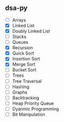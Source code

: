 ## dsa-py

- [ ] Arrays
- [x] Linked List
- [x] Doubly Linked List
- [ ] Stacks
- [ ] Queues
- [x] Recursion
- [x] Quick Sort
- [x] Insertion Sort
- [x] Merge Sort
- [ ] Bucket Sort
- [ ] Trees
- [ ] Tree Traversal
- [ ] Hashing
- [ ] Graphs
- [ ] Backtracking
- [ ] Heap Priority Queue
- [ ] Dyanmic Programming
- [ ] Bit Manipulation
